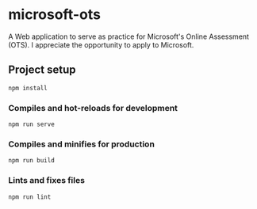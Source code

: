 # microsoft-ots
A Web application to serve as practice for Microsoft's Online Assessment (OTS). I appreciate the opportunity to apply to Microsoft.

## Project setup
```
npm install
```

### Compiles and hot-reloads for development
```
npm run serve
```

### Compiles and minifies for production
```
npm run build
```

### Lints and fixes files
```
npm run lint
```

